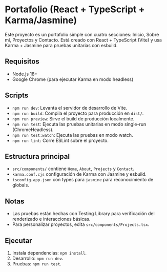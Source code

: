# Portafolio (React + TypeScript + Karma/Jasmine)

Este proyecto es un portafolio simple con cuatro secciones: Inicio, Sobre mí, Proyectos y Contacto. Está creado con React + TypeScript (Vite) y usa Karma + Jasmine para pruebas unitarias con esbuild.

## Requisitos
- Node.js 18+
- Google Chrome (para ejecutar Karma en modo headless)

## Scripts
- `npm run dev`: Levanta el servidor de desarrollo de Vite.
- `npm run build`: Compila el proyecto para producción en `dist/`.
- `npm run preview`: Sirve el build de producción localmente.
- `npm run test`: Ejecuta las pruebas unitarias en modo single-run (ChromeHeadless).
- `npm run test:watch`: Ejecuta las pruebas en modo watch.
- `npm run lint`: Corre ESLint sobre el proyecto.

## Estructura principal
- `src/components/` contiene `Home`, `About`, `Projects` y `Contact`.
- `karma.conf.cjs` configuración de Karma con Jasmine y esbuild.
- `tsconfig.app.json` con types para `jasmine` para reconocimiento de globals.

## Notas
- Las pruebas están hechas con Testing Library para verificación del renderizado e interacciones básicas.
- Para personalizar proyectos, edita `src/components/Projects.tsx`.

## Ejecutar
1. Instala dependencias: `npm install`.
2. Desarrollo: `npm run dev`.
3. Pruebas: `npm run test`.
